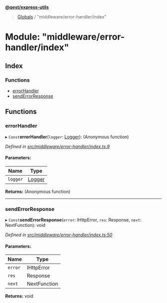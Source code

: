 **[@qest/express-utils](../README.md)**

> [Globals](../README.md) / "middleware/error-handler/index"

# Module: "middleware/error-handler/index"

## Index

### Functions

* [errorHandler](_middleware_error_handler_index_.md#errorhandler)
* [sendErrorResponse](_middleware_error_handler_index_.md#senderrorresponse)

## Functions

### errorHandler

▸ `Const`**errorHandler**(`logger`: [Logger](../interfaces/_interfaces_.logger.md)): (Anonymous function)

*Defined in [src/middleware/error-handler/index.ts:9](https://github.com/qest-cz/express-utils/blob/4a9edb6/src/middleware/error-handler/index.ts#L9)*

#### Parameters:

Name | Type |
------ | ------ |
`logger` | [Logger](../interfaces/_interfaces_.logger.md) |

**Returns:** (Anonymous function)

___

### sendErrorResponse

▸ `Const`**sendErrorResponse**(`error`: IHttpError, `res`: Response, `next`: NextFunction): void

*Defined in [src/middleware/error-handler/index.ts:50](https://github.com/qest-cz/express-utils/blob/4a9edb6/src/middleware/error-handler/index.ts#L50)*

#### Parameters:

Name | Type |
------ | ------ |
`error` | IHttpError |
`res` | Response |
`next` | NextFunction |

**Returns:** void
